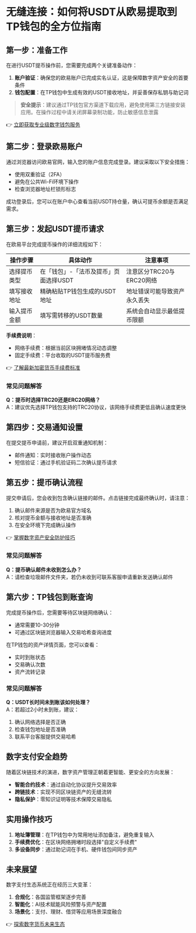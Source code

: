 # 无缝连接：如何将USDT从欧易提取到TP钱包的全方位指南

## 第一步：准备工作  
在进行USDT提币操作前，您需要完成两个关键准备动作：  
1. **账户验证**：确保您的欧易账户已完成实名认证，这是保障数字资产安全的首要条件  
2. **钱包配置**：在TP钱包中生成有效的USDT接收地址，并妥善保存私钥与助记词  

> **安全提示**：建议通过TP钱包官方渠道下载应用，避免使用第三方链接安装应用。在操作过程中请关闭屏幕录制功能，防止敏感信息泄露  

👉 [立即获取专业级数字钱包服务](https://bit.ly/okx_welcome)  

## 第二步：登录欧易账户  
通过浏览器访问欧易官网，输入您的账户信息完成登录。建议采取以下安全措施：  
- 使用双重验证（2FA）  
- 避免在公共Wi-Fi环境下操作  
- 检查浏览器地址栏锁形标志  

成功登录后，您可以在账户中心查看当前USDT持仓量，确认可提币余额是否满足需求。

## 第三步：发起USDT提币请求  
在欧易平台完成提币操作的详细流程如下：  

| 操作步骤 | 具体动作 | 注意事项 |
|---------|---------|---------|
| 选择提币类型 | 在「钱包」-「法币及提币」页面选择USDT | 注意区分TRC20与ERC20网络 |
| 填写接收地址 | 精确粘贴TP钱包生成的USDT地址 | 地址错误可能导致资产永久丢失 |
| 输入提币金额 | 填写需转移的USDT数量 | 系统会自动显示最低提币限额 |

**手续费说明**：  
- 网络手续费：根据当前区块拥堵情况动态调整  
- 固定手续费：平台收取的USDT提币服务费  

👉 [了解最新加密货币手续费标准](https://bit.ly/okx_welcome)  

### 常见问题解答  
**Q：提币时选择TRC20还是ERC20网络？**  
A：建议优先选择TP钱包支持的TRC20协议，该网络手续费更低且确认速度更快  

## 第四步：交易通知设置  
在提交提币申请前，建议开启双重通知机制：  
- 邮件通知：实时接收账户操作动态  
- 短信验证：通过手机验证码二次确认提币请求  

## 第五步：提币确认流程  
提交申请后，您会收到包含确认链接的邮件。点击链接完成最终确认时，请注意：  
1. 确认邮件来源是否为欧易官方域名  
2. 核对提币金额与接收地址是否准确  
3. 在安全环境下完成确认操作  

👉 [掌握数字资产安全防护技巧](https://bit.ly/okx_welcome)  

### 常见问题解答  
**Q：提币确认邮件未收到怎么办？**  
A：请检查垃圾邮件文件夹，若仍未收到可联系客服申请重新发送确认邮件  

## 第六步：TP钱包到账查询  
完成提币操作后，您需要等待区块链网络确认：  
- 通常需要10-30分钟  
- 可通过区块链浏览器输入交易哈希查询进度  

在TP钱包的资产详情页面，您可以查看：  
- 实时到账状态  
- 交易确认次数  
- 资产流转记录  

### 常见问题解答  
**Q：USDT长时间未到账该如何处理？**  
A：若超过2小时未到账，建议：  
1. 确认网络选择是否正确  
2. 检查钱包地址是否准确  
3. 联系平台客服提供交易哈希  

## 数字支付安全趋势  
随着区块链技术的演进，数字资产管理正朝着更智能、更安全的方向发展：  
- **智能合约技术**：通过自动化协议提升交易效率  
- **跨链技术**：实现不同区块链资产的无缝流转  
- **隐私保护**：零知识证明等技术保障交易隐私  

## 实用操作技巧  
1. **地址簿管理**：在TP钱包中为常用地址添加备注，避免重复输入  
2. **手续费优化**：在区块网络拥堵时段选择"自定义手续费"  
3. **多设备同步**：通过助记词在手机、硬件钱包间同步资产  

## 未来展望  
数字支付生态系统正在经历三大变革：  
1. **合规化**：各国监管框架逐步完善  
2. **智能化**：AI技术赋能风险预警与资产配置  
3. **场景化**：支付、理财、借贷等应用场景深度融合  

👉 [探索数字货币未来生态](https://bit.ly/okx_welcome)  
